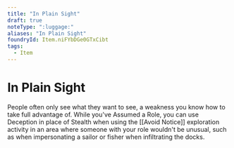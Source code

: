 ```yaml
---
title: "In Plain Sight"
draft: true
noteType: ":luggage:"
aliases: "In Plain Sight"
foundryId: Item.niFYbDGe0GTxCibt
tags:
  - Item
---
```


# In Plain Sight

People often only see what they want to see, a weakness you know how to take full advantage of. While you've Assumed a Role, you can use Deception in place of Stealth when using the [[Avoid Notice]] exploration activity in an area where someone with your role wouldn't be unusual, such as when impersonating a sailor or fisher when infiltrating the docks.
